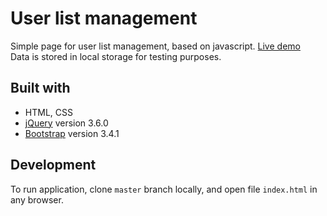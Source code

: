 # User list management

Simple page for user list management, based on javascript. [Live demo](https://ritakrastina.github.io/javascript-assignment/)  
Data is stored in local storage for testing purposes.  

## Built with

- HTML, CSS
- [jQuery](https://jquery.com/) version 3.6.0
- [Bootstrap](https://getbootstrap.com/docs/3.4/) version 3.4.1

## Development

To run application, clone `master` branch locally, and open file `index.html` in any browser.